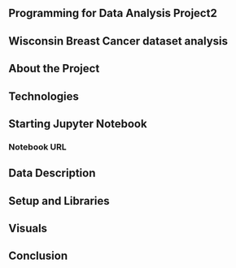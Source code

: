 ## Programming for Data Analysis Project2

## Wisconsin Breast Cancer dataset analysis

## About the Project

## Technologies

## Starting Jupyter Notebook

### Notebook URL

## Data Description 

## Setup and Libraries

## Visuals

## Conclusion